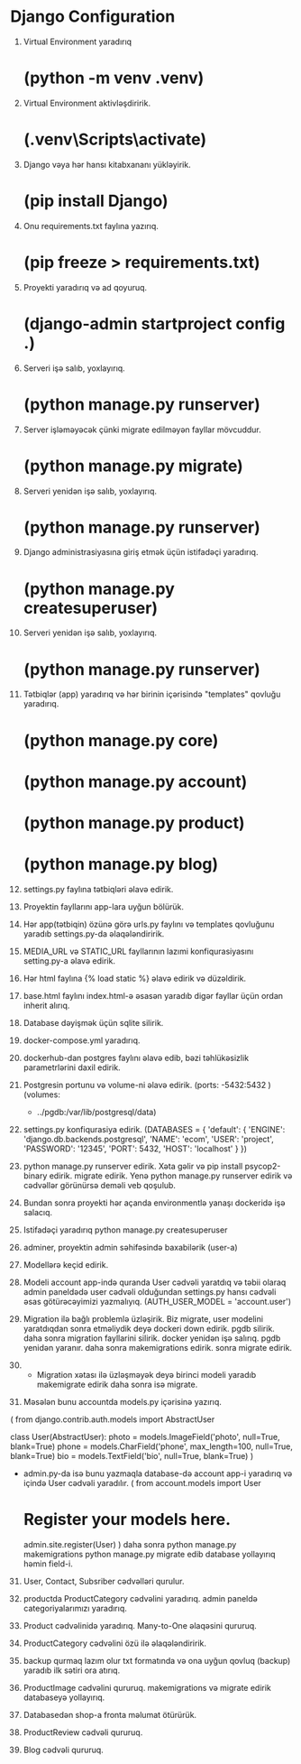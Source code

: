 # Django Configuration

1. Virtual Environment yaradırıq 
    # (python -m venv .venv)

2. Virtual Environment aktivləşdiririk.
    # (.venv\Scripts\activate)

3. Django vəya hər hansı kitabxananı yükləyirik.
    # (pip install Django)

4. Onu requirements.txt faylına yazırıq.
    # (pip freeze > requirements.txt)

5. Proyekti yaradırıq və ad qoyuruq.
    # (django-admin startproject config .)

6. Serveri işə salıb, yoxlayırıq.
    # (python manage.py runserver)

7. Server işləməyəcək çünki migrate edilməyən fayllar mövcuddur.
    # (python manage.py migrate)

8. Serveri yenidən işə salıb, yoxlayırıq.
    # (python manage.py runserver)

9. Django administrasiyasına giriş etmək üçün istifadəçi yaradırıq.
    # (python manage.py createsuperuser)

10. Serveri yenidən işə salıb, yoxlayırıq.
    # (python manage.py runserver)

11. Tətbiqlər (app) yaradırıq və hər birinin içərisində "templates" qovluğu yaradırıq.
    # (python manage.py core)
    # (python manage.py account)
    # (python manage.py product)
    # (python manage.py blog)

12. settings.py faylına tətbiqləri əlavə edirik.

13. Proyektin fayllarını app-lara uyğun bölürük.

14. Hər app(tətbiqin) özünə görə urls.py faylını və templates qovluğunu yaradıb settings.py-da əlaqələndiririk.

15. MEDIA_URL və STATIC_URL fayllarının lazımi konfiqurasiyasını setting.py-a əlavə edirik.

16. Hər html faylına {% load static %} əlavə edirik və düzəldirik.

17. base.html faylını index.html-ə əsasən yaradıb digər fayllar üçün ordan inherit alırıq.

18. Database dəyişmək üçün sqlite silirik.

19. docker-compose.yml yaradırıq.

20. dockerhub-dan postgres faylını əlavə edib, bəzi təhlükəsizlik parametrlərini daxil edirik.

21. Postgresin portunu və volume-ni əlavə edirik. 
(ports:
      -5432:5432 )
(volumes:
      - ../pgdb:/var/lib/postgresql/data)

22. settings.py konfiqurasiya edirik.
(DATABASES = {
    'default': {
        'ENGINE': 'django.db.backends.postgresql',
        'NAME': 'ecom',
        'USER': 'project',
        'PASSWORD': '12345',
        'PORT': 5432,
        'HOST': 'localhost'
    }
})

23. python manage.py runserver edirik. Xəta gəlir və pip install psycop2-binary edirik. migrate edirik. Yenə python manage.py runserver edirik və cədvəllər görünürsə deməli veb qoşulub.

24. Bundan sonra proyekti hər açanda environmentlə yanaşı dockeridə işə salacıq.

25. Istifadəçi yaradırıq 
    python manage.py createsuperuser

26. adminer, proyektin admin səhifəsində baxabilərik (user-a)

27. Modellərə keçid edirik.

28. Modeli account app-ində quranda User cədvəli yaratdıq və təbii olaraq admin paneldədə user cədvəli olduğundan settings.py hansı cədvəli əsas götürəcəyimizi yazmalıyıq. 
(AUTH_USER_MODEL = 'account.user')

29. Migration ilə bağlı problemlə üzləşirik. Biz migrate, user modelini yaratdıqdan sonra etməliydik deyə dockeri down edirik. pgdb silirik. daha sonra migration fayllarini silirik. docker yenidən işə salırıq. pgdb yenidən yaranır. daha sonra makemigrations edirik. sonra migrate edirik.

29. * Migration xətası ilə üzləşməyək deyə birinci modeli yaradıb makemigrate edirik daha sonra isə migrate.

30. Məsələn bunu accountda models.py içərisinə yazırıq.

(
from django.contrib.auth.models import AbstractUser

class User(AbstractUser):
    photo = models.ImageField('photo', null=True, blank=True)
    phone = models.CharField('phone', max_length=100, null=True, blank=True)
    bio = models.TextField('bio', null=True, blank=True)
)

  * admin.py-da isə bunu yazmaqla database-də account app-i yaradırıq və içində User cədvəli yaradılır.
    (
    from account.models import User

    # Register your models here.

    admin.site.register(User)
    )
 daha sonra python manage.py makemigrations 
            python manage.py migrate 
            edib database yollayırıq həmin field-i.
31. User, Contact, Subsriber cədvəlləri qurulur.

32. productda ProductCategory cədvəlini yaradırıq. admin paneldə categoriyalarımızı yaradırıq.

33. Product cədvəlinidə yaradırıq. Many-to-One əlaqəsini qururuq.

34. ProductCategory cədvəlini özü ilə əlaqələndiririk.

35. backup qurmaq lazım olur txt formatında və ona uyğun qovluq (backup) yaradıb ilk sətiri ora atırıq.

36. ProductImage cədvəlini qururuq. makemigrations və migrate edirik databaseyə yollayırıq.

37. Databasedən shop-a fronta məlumat ötürürük.

38. ProductReview cədvəli qururuq.

39. Blog cədvəli qururuq.

<!-- Sonuncu defe fronta melumat otururdum ve django models #2 dersinin 35ci deqiqesinde qaldim -->